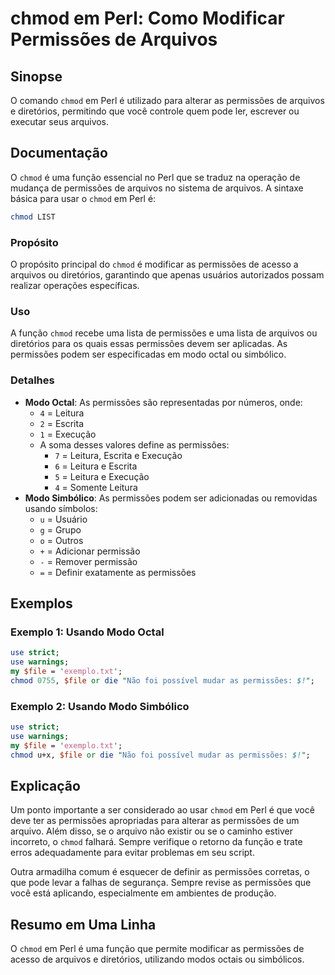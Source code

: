 <!--
Meta Description: # chmod em Perl: Como Modificar Permissões de Arquivos ## Sinopse O comando `chmod` em Perl é utilizado para alterar as permissões de arquivos e diret...
Meta Keywords: permissões, chmod, perl, arquivos, que
-->

# chmod em Perl: Como Modificar Permissões de Arquivos

## Sinopse
O comando `chmod` em Perl é utilizado para alterar as permissões de arquivos e diretórios, permitindo que você controle quem pode ler, escrever ou executar seus arquivos.

## Documentação
O `chmod` é uma função essencial no Perl que se traduz na operação de mudança de permissões de arquivos no sistema de arquivos. A sintaxe básica para usar o `chmod` em Perl é:

```perl
chmod LIST
```

### Propósito
O propósito principal do `chmod` é modificar as permissões de acesso a arquivos ou diretórios, garantindo que apenas usuários autorizados possam realizar operações específicas.

### Uso
A função `chmod` recebe uma lista de permissões e uma lista de arquivos ou diretórios para os quais essas permissões devem ser aplicadas. As permissões podem ser especificadas em modo octal ou simbólico.

### Detalhes
- **Modo Octal**: As permissões são representadas por números, onde:
  - `4` = Leitura
  - `2` = Escrita
  - `1` = Execução
  - A soma desses valores define as permissões:
    - `7` = Leitura, Escrita e Execução
    - `6` = Leitura e Escrita
    - `5` = Leitura e Execução
    - `4` = Somente Leitura
- **Modo Simbólico**: As permissões podem ser adicionadas ou removidas usando símbolos:
  - `u` = Usuário
  - `g` = Grupo
  - `o` = Outros
  - `+` = Adicionar permissão
  - `-` = Remover permissão
  - `=` = Definir exatamente as permissões

## Exemplos
### Exemplo 1: Usando Modo Octal
```perl
use strict;
use warnings;
my $file = 'exemplo.txt';
chmod 0755, $file or die "Não foi possível mudar as permissões: $!";
```

### Exemplo 2: Usando Modo Simbólico
```perl
use strict;
use warnings;
my $file = 'exemplo.txt';
chmod u+x, $file or die "Não foi possível mudar as permissões: $!";
```

## Explicação
Um ponto importante a ser considerado ao usar `chmod` em Perl é que você deve ter as permissões apropriadas para alterar as permissões de um arquivo. Além disso, se o arquivo não existir ou se o caminho estiver incorreto, o `chmod` falhará. Sempre verifique o retorno da função e trate erros adequadamente para evitar problemas em seu script.

Outra armadilha comum é esquecer de definir as permissões corretas, o que pode levar a falhas de segurança. Sempre revise as permissões que você está aplicando, especialmente em ambientes de produção.

## Resumo em Uma Linha
O `chmod` em Perl é uma função que permite modificar as permissões de acesso de arquivos e diretórios, utilizando modos octais ou simbólicos.